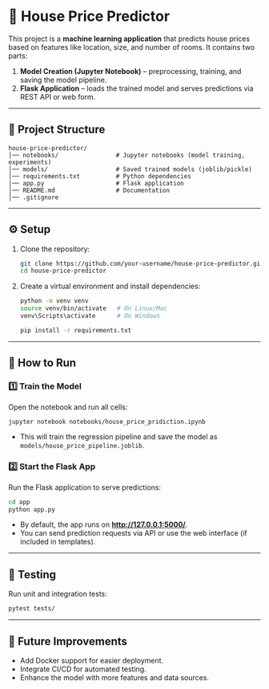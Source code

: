 # 🏡 House Price Predictor

This project is a **machine learning application** that predicts house prices based on features like location, size, and number of rooms. It contains two parts:

1. **Model Creation (Jupyter Notebook)** – preprocessing, training, and saving the model pipeline.  
2. **Flask Application** – loads the trained model and serves predictions via REST API or web form.  

---

## 📂 Project Structure

```
house-price-predictor/
│── notebooks/                # Jupyter notebooks (model training, experiments)
│── models/                   # Saved trained models (joblib/pickle)
│── requirements.txt          # Python dependencies
|── app.py                    # Flask application
│── README.md                 # Documentation
│── .gitignore
```

---

## ⚙️ Setup

1. Clone the repository:  
   ```bash
   git clone https://github.com/your-username/house-price-predictor.git
   cd house-price-predictor
   ```

2. Create a virtual environment and install dependencies:  
   ```bash
   python -m venv venv
   source venv/bin/activate   # On Linux/Mac
   venv\Scripts\activate      # On Windows

   pip install -r requirements.txt
   ```

---

## 🚀 How to Run

### 1️⃣ Train the Model  
Open the notebook and run all cells:  
```bash
jupyter notebook notebooks/house_price_pridiction.ipynb
```

- This will train the regression pipeline and save the model as `models/house_price_pipeline.joblib`.  

### 2️⃣ Start the Flask App  
Run the Flask application to serve predictions:  
```bash
cd app
python app.py
```

- By default, the app runs on **http://127.0.0.1:5000/**.  
- You can send prediction requests via API or use the web interface (if included in templates).  

---

## 🧪 Testing  
Run unit and integration tests:  
```bash
pytest tests/
```

---

## 🔮 Future Improvements  
- Add Docker support for easier deployment.  
- Integrate CI/CD for automated testing.  
- Enhance the model with more features and data sources.  
